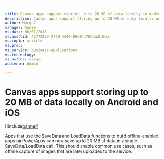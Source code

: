 ```yaml
---

title: Canvas apps support storing up to 20 MB of data locally on Android and iOS
description: Canvas apps support storing up to 20 MB of data locally on Android and iOS
author: MargoC
manager: AnnBe
ms.date: 06/01/2018
ms.assetid: 45778239-2729-4440-89e0-470bba2b2b8c
ms.topic: article
ms.prod: 
ms.service: business-applications
ms.technology: 
ms.author: margoc
audience: Admin

---
```

#  Canvas apps support storing up to 20 MB of data locally on Android and iOS




[!include[banner](../../includes/banner.md)]

Apps that use the SaveData and LoadData functions to build offline-enabled apps
on PowerApps can now save up to 20 MB of data in a single SaveData/LoadData
call. This should enable common use cases, such as offline capture of images
that are later uploaded to the service.
